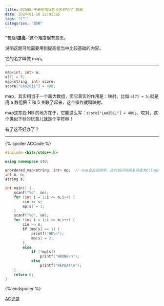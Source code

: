 ```yaml
---
title: P2580 于是他错误的点名开始了 题解
date: 2024-01-18 22:01:26
tags: "C艹"
categories: "题解"
---
```


“普及/**提高-**”这个难度很有意思。

说明这题可能需要用到提高组当中比较基础的内容。

它的名字叫做 map。

---

```cpp
map<int, int> a;
a[7] = 5;
map<string, int> score;
score["Leo2011"] = 400;
```

map，其实相当于一个超大数组，但它真实的作用是：映射。比如 `a[7] = 5;`就是用 a 数组把 7 和 5 关联了起来，这个操作就叫映射。

map这东西 NB 的地方在于，它能这么写：`score["Leo2011"] = 400;`。哎对，这个类似下标的玩意儿就是个字符串！

有了这不好办了？

---

{% spoiler ACCode %}

```cpp
#include <bits/stdc++.h>

using namespace std;

unordered_map<string, int> mp;  // map会自动排序，此时访问时间复杂度为O(logn)，unordered_map不排序，时间复杂度O(1)
int m, n;
string s;

int main() {
	scanf("%d", &n);
	for (int i = 1;i <= n;i++) {
		cin >> s;
		mp[s] = 1;
	}
	scanf("%d", &m);
	for (int i = 1;i <= m;i++) {
		cin >> s;
		if (mp[s] == 1) {
			printf("OK\n");
			mp[s] = 2;
		}
		else
			if (!mp[s])
				printf("WRONG\n");
			else
				printf("REPEAT\n");
	}
	return 0;
}
```
{% endspoiler %}

[AC记录](https://www.luogu.com.cn/record/129964488 "AC记录")

